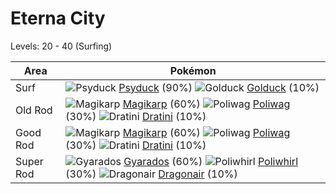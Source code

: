 # Eterna City
Levels: 20 - 40 (Surfing)

Area       | Pokémon
---        | ---
Surf       | ![][054]  [Psyduck] (90%) ![][055]  [Golduck] (10%)
Old Rod    | ![][129]  [Magikarp] (60%) ![][060]  [Poliwag] (30%) ![][147]  [Dratini] (10%)
Good Rod   | ![][129]  [Magikarp] (60%) ![][060]  [Poliwag] (30%) ![][147]  [Dratini] (10%)
Super Rod  | ![][130]  [Gyarados] (60%) ![][061]  [Poliwhirl] (30%) ![][148]  [Dragonair] (10%)


[054]: https://raw.githubusercontent.com/PokeAPI/sprites/master/sprites/pokemon/54.png "Psyduck"
[055]: https://raw.githubusercontent.com/PokeAPI/sprites/master/sprites/pokemon/55.png "Golduck"
[060]: https://raw.githubusercontent.com/PokeAPI/sprites/master/sprites/pokemon/60.png "Poliwag"
[061]: https://raw.githubusercontent.com/PokeAPI/sprites/master/sprites/pokemon/61.png "Poliwhirl"
[129]: https://raw.githubusercontent.com/PokeAPI/sprites/master/sprites/pokemon/129.png "Magikarp"
[130]: https://raw.githubusercontent.com/PokeAPI/sprites/master/sprites/pokemon/130.png "Gyarados"
[147]: https://raw.githubusercontent.com/PokeAPI/sprites/master/sprites/pokemon/147.png "Dratini"
[148]: https://raw.githubusercontent.com/PokeAPI/sprites/master/sprites/pokemon/148.png "Dragonair"
[Psyduck]: pokemon_changes/054/
[Golduck]: pokemon_changes/055/
[Poliwag]: pokemon_changes/060/
[Poliwhirl]: pokemon_changes/061/
[Magikarp]: pokemon_changes/129/
[Gyarados]: pokemon_changes/130/
[Dratini]: pokemon_changes/147/
[Dragonair]: pokemon_changes/148/
